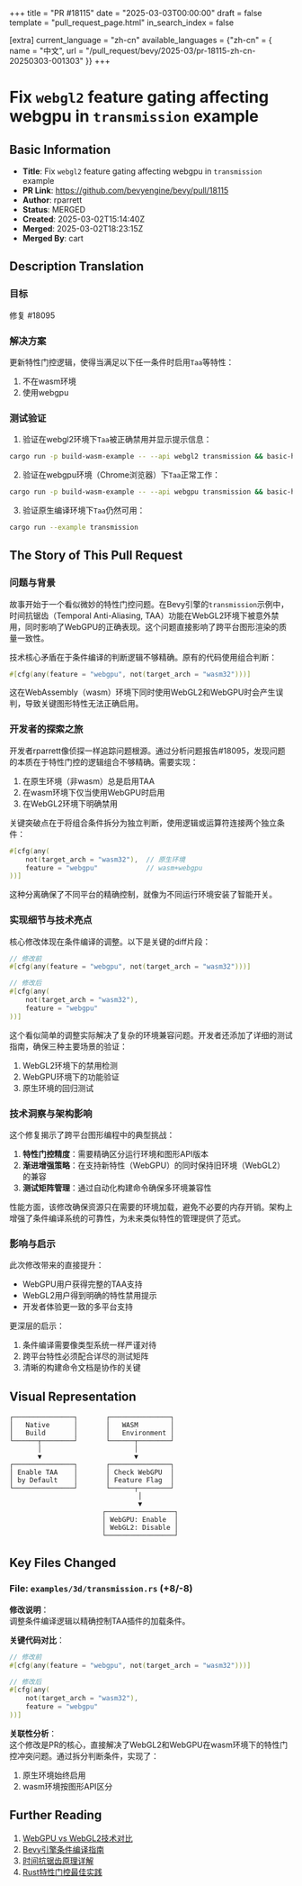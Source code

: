 +++
title = "PR #18115"
date = "2025-03-03T00:00:00"
draft = false
template = "pull_request_page.html"
in_search_index = false

[extra]
current_language = "zh-cn"
available_languages = {"zh-cn" = { name = "中文", url = "/pull_request/bevy/2025-03/pr-18115-zh-cn-20250303-001303" }}
+++








# Fix `webgl2` feature gating affecting webgpu in `transmission` example

## Basic Information
- **Title**: Fix `webgl2` feature gating affecting webgpu in `transmission` example
- **PR Link**: https://github.com/bevyengine/bevy/pull/18115
- **Author**: rparrett
- **Status**: MERGED
- **Created**: 2025-03-02T15:14:40Z
- **Merged**: 2025-03-02T18:23:15Z
- **Merged By**: cart

## Description Translation
### 目标
修复 #18095

### 解决方案
更新特性门控逻辑，使得当满足以下任一条件时启用`Taa`等特性：
1. 不在wasm环境
2. 使用webgpu

### 测试验证
1. 验证在webgl2环境下`Taa`被正确禁用并显示提示信息：
```bash
cargo run -p build-wasm-example -- --api webgl2 transmission && basic-http-server examples/wasm/
```

2. 验证在webgpu环境（Chrome浏览器）下`Taa`正常工作：
```bash
cargo run -p build-wasm-example -- --api webgpu transmission && basic-http-server examples/wasm/
```

3. 验证原生编译环境下`Taa`仍然可用：
```bash
cargo run --example transmission
```

## The Story of This Pull Request

### 问题与背景
故事开始于一个看似微妙的特性门控问题。在Bevy引擎的`transmission`示例中，时间抗锯齿（Temporal Anti-Aliasing, TAA）功能在WebGL2环境下被意外禁用，同时影响了WebGPU的正确表现。这个问题直接影响了跨平台图形渲染的质量一致性。

技术核心矛盾在于条件编译的判断逻辑不够精确。原有的代码使用组合判断：
```rust
#[cfg(any(feature = "webgpu", not(target_arch = "wasm32")))]
```
这在WebAssembly（wasm）环境下同时使用WebGL2和WebGPU时会产生误判，导致关键图形特性无法正确启用。

### 开发者的探索之旅
开发者rparrett像侦探一样追踪问题根源。通过分析问题报告#18095，发现问题的本质在于特性门控的逻辑组合不够精确。需要实现：

1. 在原生环境（非wasm）总是启用TAA
2. 在wasm环境下仅当使用WebGPU时启用
3. 在WebGL2环境下明确禁用

关键突破点在于将组合条件拆分为独立判断，使用逻辑或运算符连接两个独立条件：
```rust
#[cfg(any(
    not(target_arch = "wasm32"),  // 原生环境
    feature = "webgpu"            // wasm+webgpu
))]
```
这种分离确保了不同平台的精确控制，就像为不同运行环境安装了智能开关。

### 实现细节与技术亮点
核心修改体现在条件编译的调整。以下是关键的diff片段：

```rust
// 修改前
#[cfg(any(feature = "webgpu", not(target_arch = "wasm32")))]

// 修改后
#[cfg(any(
    not(target_arch = "wasm32"),
    feature = "webgpu"
))]
```
这个看似简单的调整实际解决了复杂的环境兼容问题。开发者还添加了详细的测试指南，确保三种主要场景的验证：

1. WebGL2环境下的禁用检测
2. WebGPU环境下的功能验证
3. 原生环境的回归测试

### 技术洞察与架构影响
这个修复揭示了跨平台图形编程中的典型挑战：
1. **特性门控精度**：需要精确区分运行环境和图形API版本
2. **渐进增强策略**：在支持新特性（WebGPU）的同时保持旧环境（WebGL2）的兼容
3. **测试矩阵管理**：通过自动化构建命令确保多环境兼容性

性能方面，该修改确保资源只在需要的环境加载，避免不必要的内存开销。架构上增强了条件编译系统的可靠性，为未来类似特性的管理提供了范式。

### 影响与启示
此次修改带来的直接提升：
- WebGPU用户获得完整的TAA支持
- WebGL2用户得到明确的特性禁用提示
- 开发者体验更一致的多平台支持

更深层的启示：
1. 条件编译需要像类型系统一样严谨对待
2. 跨平台特性必须配合详尽的测试矩阵
3. 清晰的构建命令文档是协作的关键

## Visual Representation

```
┌───────────────┐       ┌───────────────┐
│   Native      │       │   WASM        │
│   Build       │       │   Environment │
└──────┬────────┘       └──────┬────────┘
       │                       │
       ▼                       ▼
┌───────────────┐       ┌───────────────┐
│ Enable TAA    │       │ Check WebGPU  │
│ by Default    │       │ Feature Flag  │
└───────────────┘       └──────┬────────┘
                                │
                                ▼
                       ┌─────────────────┐
                       │ WebGPU: Enable  │
                       │ WebGL2: Disable │
                       └─────────────────┘
```

## Key Files Changed

### File: `examples/3d/transmission.rs` (+8/-8)

**修改说明**：  
调整条件编译逻辑以精确控制TAA插件的加载条件。

**关键代码对比**：
```rust
// 修改前
#[cfg(any(feature = "webgpu", not(target_arch = "wasm32")))]

// 修改后
#[cfg(any(
    not(target_arch = "wasm32"),
    feature = "webgpu"
))]
```

**关联性分析**：  
这个修改是PR的核心，直接解决了WebGL2和WebGPU在wasm环境下的特性门控冲突问题。通过拆分判断条件，实现了：
1. 原生环境始终启用
2. wasm环境按图形API区分

## Further Reading

1. [WebGPU vs WebGL2技术对比](https://developer.chrome.com/blog/webgpu-io2023)
2. [Bevy引擎条件编译指南](https://bevy-cheatbook.github.io/platforms/wasm.html)
3. [时间抗锯齿原理详解](https://en.wikipedia.org/wiki/Temporal_anti-aliasing)
4. [Rust特性门控最佳实践](https://doc.rust-lang.org/cargo/reference/features.html)